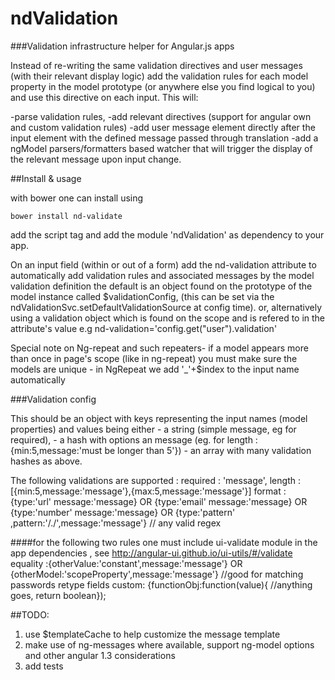 ndValidation
============

###Validation infrastructure helper for Angular.js apps

Instead of re-writing the same validation directives and user messages (with their relevant display logic) add the validation rules for each model property 
in the model prototype (or anywhere else you find logical to you) and use this directive on each input.
This will:

-parse validation rules,
-add relevant directives (support for angular own and custom validation rules)
-add user message element directly after the input element with the defined message passed through translation
-add a ngModel parsers/formatters based watcher that will trigger the display of the relevant message upon input change.

##Install & usage 

with bower one can install using

    bower install nd-validate
    
add the script tag and add the module 'ndValidation' as dependency to your app.
    
On an input field (within or out of a form) add the nd-validation attribute to automatically add validation rules and associated messages by the model validation definition
the default is an object found on the prototype of the model instance called $validationConfig, (this can be set via the  ndValidationSvc.setDefaultValidationSource at config time).
or, alternatively using a validation object which is found on the scope and is refered to in the attribute's value e.g nd-validation='config.get("user").validation'

Special note on Ng-repeat and such repeaters- if a model appears more than once in page's scope (like in ng-repeat) you must make sure the models are unique - in NgRepeat we add '_'+$index to the input name automatically


###Validation config 

This should be an object with keys representing the input names (model properties) and values being either
         - a string (simple message, eg for required),
         - a hash with options an message (eg. for length : {min:5,message:'must be longer than 5'})
         - an array with many validation hashes as above.
     
The following validations are supported :
       required : 'message',
       length : [{min:5,message:'message'},{max:5,message:'message'}]
       format : {type:'url' message:'message}
                 OR
                 {type:'email' message:'message}
                 OR
                 {type:'number' message:'message}
                 OR
                 {type:'pattern' ,pattern:'/\.\/',message:'message'} // any valid regex
                 
####for the following two rules one must include ui-validate module in the app dependencies , see http://angular-ui.github.io/ui-utils/#/validate
 equality :{otherValue:'constant',message:'message'}
                     OR
 {otherModel:'scopeProperty',message:'message'} //good for matching passwords retype fields
 custom: {functionObj:function(value){ //anything goes, return boolean});

 
 ##TODO:
1. use $templateCache to help customize the message template
2. make use of ng-messages where available, support ng-model options and other angular 1.3 considerations
3. add tests
